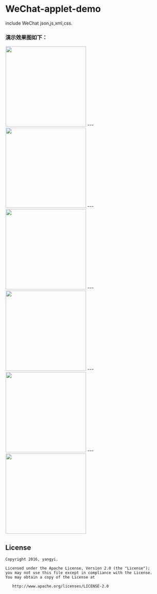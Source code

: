 # WeChat-applet-demo
include WeChat json,js,xml,css. 
### 演示效果图如下：
<img src='https://github.com/yangyiRunning/WeChat-applet-demo/blob/master/others/小程序组件.png?raw=true' width="250px" style='border: #f1f1f1 solid 1px'/>
---
<img src='https://github.com/yangyiRunning/WeChat-applet-demo/blob/master/others/小程序接口.png?raw=true' width="250px" style='border: #f1f1f1 solid 1px'/>
---
<img src='https://github.com/yangyiRunning/WeChat-applet-demo/blob/master/others/小程序文件.png?raw=true' width="250px" style='border: #f1f1f1 solid 1px'/>
---
<img src='https://github.com/yangyiRunning/WeChat-applet-demo/blob/master/others/小程序图片.png?raw=true' width="250px" style='border: #f1f1f1 solid 1px'/>
---
<img src='https://github.com/yangyiRunning/WeChat-applet-demo/blob/master/others/小程序背景音乐.png?raw=true' width="250px" style='border: #f1f1f1 solid 1px'/>
---
<img src='https://github.com/yangyiRunning/WeChat-applet-demo/blob/master/others/小程序动画.png?raw=true' width="250px" style='border: #f1f1f1 solid 1px'/>



## License

    Copyright 2016, yangyi.

    Licensed under the Apache License, Version 2.0 (the "License");
    you may not use this file except in compliance with the License.
    You may obtain a copy of the License at

       http://www.apache.org/licenses/LICENSE-2.0
